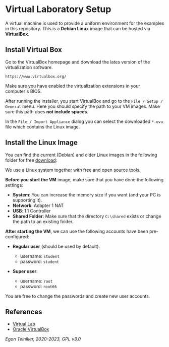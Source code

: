 # Virtual Laboratory Setup

A virtual machine is used to provide a uniform environment for the examples in this repository. 
This is a **Debian Linux** image that can be hosted via **VirtualBox**.

## Install Virtual Box

Go to the VirtualBox homepage and download the lates version of the virtualization software.

`https://www.virtualbox.org/`

Make sure you have enabled the virtualization extensions in your computer's BIOS.

After running the installer, you start VirtualBox and go to the `File / Setup / General` menu.
Here you should specify the path to your VM images. Make sure this path does **not include spaces**.

In the `File / Import Appliance` dialog you can select the downloaded `*.ova` file which contains the
Linux image.


## Install the Linux Image

You can find the current (Debian) and older Linux images in the following folder for 
free [download](https://drive.google.com/drive/folders/1AzsF4Mvh1HJ8k6OW5W5hQ5CF0HdqA51l):

We use a Linux system together with free and open source tools.

**Before you start the VM** image, make sure that you have done the following settings:
* **System**: You can increase the memory size if you want (and your PC is supporting it).
* **Network**: Adapter 1 NAT
* **USB**: 1.1 Controller 
* **Shared Folder**: Make sure that the directory `C:\shared` exists or change the path to an existing folder.


**After starting the VM**, we can use the following accounts have been pre-configured:

* **Regular user** (should be used by default): 
    * username: `student` 
    * password: `student`

* **Super user**: 
    * username: `root`
    * password: `root66`

You are free to change the passwords and create new user accounts.

## References
* [Virtual Lab](https://drive.google.com/drive/folders/1AzsF4Mvh1HJ8k6OW5W5hQ5CF0HdqA51l)
* [Oracle VirtualBox](https://www.virtualbox.org/)


*Egon Teiniker, 2020-2023, GPL v3.0*
